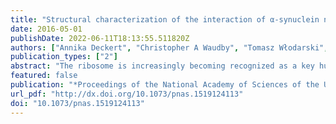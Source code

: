 ```yaml
---
title: "Structural characterization of the interaction of α-synuclein nascent chains with the ribosomal surface and trigger factor."
date: 2016-05-01
publishDate: 2022-06-11T18:13:55.511820Z
authors: ["Annika Deckert", "Christopher A Waudby", "Tomasz Włodarski", "Anne S Wentink", "Xiaolin Wang", "John P Kirkpatrick", "Jack F S Paton", "Carlo Camilloni", "Predrag Kukic", "Christopher M Dobson", "Michele Vendruscolo", "Lisa D Cabrita", "John Christodoulou"]
publication_types: ["2"]
abstract: "The ribosome is increasingly becoming recognized as a key hub for integrating quality control processes associated with protein biosynthesis and cotranslational folding (CTF). The molecular mechanisms by which these processes take place, however, remain largely unknown, in particular in the case of intrinsically disordered proteins (IDPs). To address this question, we studied at a residue-specific level the structure and dynamics of ribosome-nascent chain complexes (RNCs) of α-synuclein (αSyn), an IDP associated with Parkinson's disease (PD). Using solution-state nuclear magnetic resonance (NMR) spectroscopy and coarse-grained molecular dynamics (MD) simulations, we find that, although the nascent chain (NC) has a highly disordered conformation, its N-terminal region shows resonance broadening consistent with interactions involving specific regions of the ribosome surface. We also investigated the effects of the ribosome-associated molecular chaperone trigger factor (TF) on αSyn structure and dynamics using resonance broadening to define a footprint of the TF-RNC interactions. We have used these data to construct structural models that suggest specific ways by which emerging NCs can interact with the biosynthesis and quality control machinery."
featured: false
publication: "*Proceedings of the National Academy of Sciences of the United States of America*"
url_pdf: "http://dx.doi.org/10.1073/pnas.1519124113"
doi: "10.1073/pnas.1519124113"
---
```


